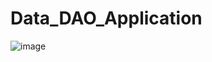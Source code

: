 # Data_DAO_Application
![image](https://user-images.githubusercontent.com/83362881/235350285-a21646dd-3565-4a9d-9f6e-0a04e35829ab.png)

